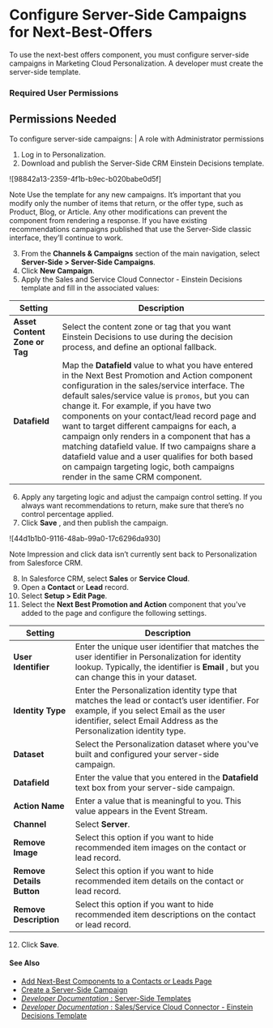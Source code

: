 

# Configure Server-Side Campaigns for Next-Best-Offers

To use the next-best offers component, you must configure server-side
campaigns in Marketing Cloud Personalization. A developer must create the
server-side template.

### Required User Permissions

Permissions Needed  
---  
To configure server-side campaigns: | A role with Administrator permissions  
  
  1. Log in to Personalization.
  2. Download and publish the Server-Side CRM Einstein Decisions template.

![98842a13-2359-4f1b-b9ec-b020babe0d5f]

Note Use the template for any new campaigns. It’s important that you modify
only the number of items that return, or the offer type, such as Product,
Blog, or Article. Any other modifications can prevent the component from
rendering a response. If you have existing recommendations campaigns published
that use the Server-Side classic interface, they’ll continue to work.

  3. From the **Channels & Campaigns** section of the main navigation, select **Server-Side > Server-Side Campaigns**.
  4. Click **New Campaign**.
  5. Apply the Sales and Service Cloud Connector - Einstein Decisions template and fill in the associated values:

Setting | Description  
---|---  
**Asset Content Zone or Tag** | Select the content zone or tag that you want Einstein Decisions to use during the decision process, and define an optional fallback.  
**Datafield** | Map the **Datafield** value to what you have entered in the Next Best Promotion and Action component configuration in the sales/service interface. The default sales/service value is `promos`, but you can change it. For example, if you have two components on your contact/lead record page and want to target different campaigns for each, a campaign only renders in a component that has a matching datafield value. If two campaigns share a datafield value and a user qualifies for both based on campaign targeting logic, both campaigns render in the same CRM component.  
  
  6. Apply any targeting logic and adjust the campaign control setting. If you always want recommendations to return, make sure that there’s no control percentage applied.
  7. Click **Save** , and then publish the campaign.

![44d1b1b0-9116-48ab-99a0-17c6296da930]

Note Impression and click data isn’t currently sent back to Personalization
from Salesforce CRM.

  8. In Salesforce CRM, select **Sales** or **Service Cloud**.
  9. Open a **Contact** or **Lead** record.
  10. Select **Setup > Edit Page**.
  11. Select the **Next Best Promotion and Action** component that you've added to the page and configure the following settings.

Setting | Description  
---|---  
**User Identifier** | Enter the unique user identifier that matches the user identifier in Personalization for identity lookup. Typically, the identifier is **Email** , but you can change this in your dataset.  
**Identity Type** | Enter the Personalization identity type that matches the lead or contact’s user identifier. For example, if you select Email as the user identifier, select Email Address as the Personalization identity type.  
**Dataset** | Select the Personalization dataset where you've built and configured your server-side campaign.  
**Datafield** | Enter the value that you entered in the **Datafield** text box from your server-side campaign.  
**Action Name** | Enter a value that is meaningful to you. This value appears in the Event Stream.  
**Channel** | Select **Server**.  
**Remove Image** | Select this option if you want to hide recommended item images on the contact or lead record.  
**Remove Details Button** | Select this option if you want to hide recommended item details on the contact or lead record.  
**Remove Description** | Select this option if you want to hide recommended item descriptions on the contact or lead record.  
  
  12. Click **Save**.

#### See Also

  * [Add Next-Best Components to a Contacts or Leads Page](https://help.salesforce.com/s/articleView?id=sf.mc_pers_salesforce_sales_service_cloud_connector_component.htm&language=en_US&type=5 "Add components to view next-best offers or recommendations for a contact or lead.")
  * [Create a Server-Side Campaign](https://help.salesforce.com/s/articleView?id=sf.mc_pers_server_side_campaign_create.htm&language=en_US&type=5 "You can create server-side campaigns to personalize experiences across multiple channels with a single campaign.")
  * [ _Developer Documentation_ : Server-Side Templates](https://developer.salesforce.com/docs/marketing/personalization/guide/server-side-campaigns-templates.html)
  * [ _Developer Documentation_ : Sales/Service Cloud Connector - Einstein Decisions Template](https://developer.salesforce.com/docs/marketing/personalization/guide/sales-service-cloud-connector-einstein-decisions.html)

